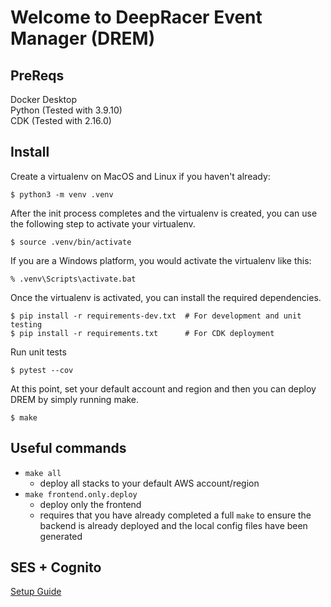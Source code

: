 
# Welcome to DeepRacer Event Manager (DREM)

## PreReqs
Docker Desktop  
Python (Tested with 3.9.10)  
CDK (Tested with 2.16.0)  

## Install 

Create a virtualenv on MacOS and Linux if you haven't already:

```
$ python3 -m venv .venv
```

After the init process completes and the virtualenv is created, you can use the following
step to activate your virtualenv.

```
$ source .venv/bin/activate
```

If you are a Windows platform, you would activate the virtualenv like this:

```
% .venv\Scripts\activate.bat
```

Once the virtualenv is activated, you can install the required dependencies.

```
$ pip install -r requirements-dev.txt  # For development and unit testing
$ pip install -r requirements.txt      # For CDK deployment
```

Run unit tests

```
$ pytest --cov
```

At this point, set your default account and region and then you can deploy DREM by simply running make.

```
$ make
```

## Useful commands

 * `make all` 
    * deploy all stacks to your default AWS account/region
 * `make frontend.only.deploy` 
    * deploy only the frontend
    * requires that you have already completed a full `make` to ensure the backend is already deployed and the local config files have been generated

## SES + Cognito
[Setup Guide](./SES.md)


